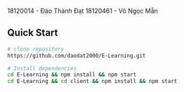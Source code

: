 18120014 - Đào Thành Đạt
18120461 - Võ Ngọc Mẫn

## Quick Start

```bash
# clone repository
https://github.com/daodat2000/E-Learning.git

# Install dependencies
cd E-Learning && npm install && npm start
cd E-Learning && cd client && npm install && npm start
```
